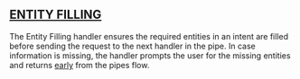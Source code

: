 ## [ENTITY FILLING](https://github.com/voiceflow/general-runtime/blob/9727599fff72fb7a3114229732fffa5410c03a23/lib/services/entityFilling/index.ts#L23)

The Entity Filling handler ensures the required entities in an intent are filled before sending the request to the next handler in the pipe. In case information is missing, the handler prompts the user for the missing entities and returns [early](https://github.com/voiceflow/general-runtime/blob/9727599fff72fb7a3114229732fffa5410c03a23/lib/services/entityFilling/index.ts#L167) from the pipes flow.
